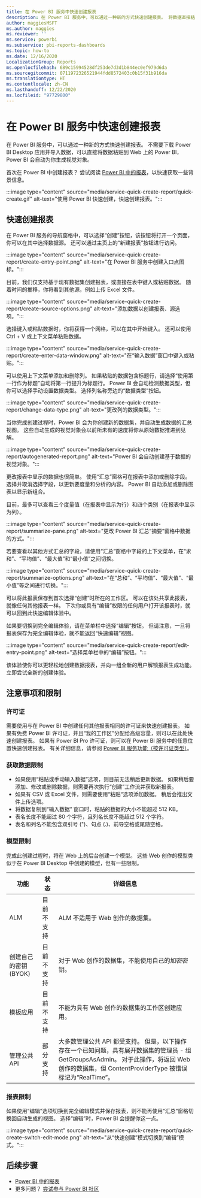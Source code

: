 ```yaml
---
title: 在 Power BI 服务中快速创建报表
description: 在 Power BI 服务中，可以通过一种新的方式快速创建报表。 将数据直接粘贴到 Web 上的 Power BI，Power BI 会自动为你生成视觉对象。
author: maggiesMSFT
ms.author: maggies
ms.reviewer: ''
ms.service: powerbi
ms.subservice: pbi-reports-dashboards
ms.topic: how-to
ms.date: 12/16/2020
LocalizationGroup: Reports
ms.openlocfilehash: 689c15994528df253de7d3d1b844ec0ef979d6da
ms.sourcegitcommit: 0711972326521944fdd8572403c0b15f31b916da
ms.translationtype: HT
ms.contentlocale: zh-CN
ms.lasthandoff: 12/22/2020
ms.locfileid: "97729800"
---
```

# <a name="create-quick-reports-in-the-power-bi-service"></a>在 Power BI 服务中快速创建报表 

在 Power BI 服务中，可以通过一种新的方式快速创建报表。 不需要下载 Power BI Desktop 应用并导入数据，可以直接将数据粘贴到 Web 上的 Power BI，Power BI 会自动为你生成视觉对象。  

首次在 Power BI 中创建报表？ 尝试阅读 [Power BI 中的报表](../consumer/end-user-reports.md)，以快速获取一些背景信息。

:::image type="content" source="media/service-quick-create-report/quick-create.gif" alt-text="使用 Power BI 快速创建，快速创建报表。":::

## <a name="create-a-quick-report"></a>快速创建报表
在 Power BI 服务的导航窗格中，可以选择“创建”按钮，该按钮将打开一个页面，你可以在其中选择数据源。 还可以通过主页上的“新建报表”按钮进行访问。

:::image type="content" source="media/service-quick-create-report/create-entry-point.png" alt-text="在 Power BI 服务中创建入口点图标。"::: 

目前，我们仅支持基于现有数据集创建报表，或直接在表中键入或粘贴数据。 随着时间的推移，你将看到其他源，例如上传 Excel 文件。  

:::image type="content" source="media/service-quick-create-report/create-source-options.png" alt-text="添加数据以创建报表、源选项。":::

选择键入或粘贴数据时，你将获得一个网格，可以在其中开始键入。 还可以使用 Ctrl + V 或上下文菜单粘贴数据。

:::image type="content" source="media/service-quick-create-report/create-enter-data-window.png" alt-text="在“输入数据”窗口中键入或粘贴。":::

可以使用上下文菜单添加和删除列。 如果粘贴的数据包含标题行，请选择“使用第一行作为标题”自动将第一行提升为标题行。 Power BI 会自动检测数据类型，但你可以选择手动设置数据类型。 选择列名称旁边的“数据类型”按钮。 

:::image type="content" source="media/service-quick-create-report/change-data-type.png" alt-text="更改列的数据类型。"::: 

当你完成创建过程时，Power BI 会为你创建新的数据集，并自动生成数据的汇总视图。 这些自动生成的视觉对象会以前所未有的速度将你从原始数据推进到见解。  

:::image type="content" source="media/service-quick-create-report/autogenerated-report.png" alt-text="Power BI 会自动创建基于数据的视觉对象。":::

更改报表中显示的数据也很简单。 使用“汇总”窗格可在报表中添加或删除字段。 选择并取消选择字段，以更新要度量和分析的内容。 Power BI 自动添加或删除图表以显示新组合。  

目前，最多可以查看三个度量值（在报表中显示为行）和四个类别（在报表中显示为列）。 

:::image type="content" source="media/service-quick-create-report/summarize-pane.png" alt-text="更改 Power BI 汇总“摘要”窗格中数据的方式。":::

若要查看以其他方式汇总的字段，请使用“汇总”窗格中字段的上下文菜单，在“求和”、“平均值”、“最大值”和“最小值”之间切换。 

:::image type="content" source="media/service-quick-create-report/summarize-options.png" alt-text="在“总和”、“平均值”、“最大值”、“最小值”等之间进行切换。":::

可以将此报表保存到首次选择“创建”时所在的工作区。 可以在该处共享此报表，就像任何其他报表一样。 下次你或具有“编辑”权限的任何用户打开该报表时，就可以回到此快速编辑体验中。  

如果要切换到完全编辑体验，请在菜单栏中选择“编辑”按钮。 但请注意，一旦将报表保存为完全编辑体验，就不能返回“快速编辑”视图。  

:::image type="content" source="media/service-quick-create-report/edit-entry-point.png" alt-text="选择菜单栏中的“编辑”按钮。":::

该体验使你可以更轻松地创建数据报表，并向一组全新的用户解锁报表生成功能。 立即尝试全新的创建体验。

## <a name="considerations-and-limitations"></a>注意事项和限制

### <a name="licenses"></a>许可证

需要使用与在 Power BI 中创建任何其他报表相同的许可证来快速创建报表。 如果有免费 Power BI 许可证，并且“我的工作区”分配给高级容量，则可以在此处快速创建报表。 如果有 Power BI Pro 许可证，则可以在 Power BI 服务中的任意位置快速创建报表。 有关详细信息，请参阅 [Power BI 服务功能（按许可证类型）](../fundamentals/service-features-license-type.md)。


### <a name="get-data-limitations"></a>获取数据限制 

- 如果使用“粘贴或手动输入数据”选项，则目前无法稍后更新数据。 如果稍后要添加、修改或删除数据，则需要再次执行“创建”工作流并获取新报表。  
- 如果有 CSV 或 Excel 文件，则需要使用“粘贴“选项添加数据。 稍后会推出文件上传选项。 
- 将数据复制到“输入数据” 窗口时，粘贴的数据的大小不能超过 512 KB。 
- 表名长度不能超过 80 个字符，且列名长度不能超过 512 个字符。  
- 表名和列名不能包含双引号 (")、句点 (.)、前导空格或尾随空格。  

### <a name="model-limitations"></a>模型限制

完成此创建过程时，将在 Web 上的后台创建一个模型。 这些 Web 创作的模型类似于在 Power BI Desktop 中创建的模型，但有一些限制。

| 功能 | 状态  | 详细信息 |
|---------|---------|---------|
| ALM | 目前不支持 | ALM 不适用于 Web 创作的数据集。 |
| 创建自己的密钥 (BYOK) | 目前不支持 | 对于 Web 创作的数据集，不能使用自己的加密密钥。 |
| 模板应用 | 目前不支持 | 不能为具有 Web 创作的数据集的工作区创建应用。 |  
| 管理公共 API | 部分支持 | 大多数管理公共 API 都受支持。 但是，以下操作存在一个已知问题，具有展开数据集的管理员 - 组 GetGroupsAsAdmin。 对于此操作，将返回 Web 创作的数据集，但 ContentProviderType 被错误标记为“RealTime”。 |

### <a name="report-limitations"></a>报表限制  

如果使用“编辑”选项切换到完全编辑模式并保存报表，则不能再使用“汇总“窗格切换回自动生成的视图。 选择“编辑”时，Power BI 会提醒你这一点。  

:::image type="content" source="media/service-quick-create-report/quick-create-switch-edit-mode.png" alt-text="从“快速创建”模式切换到“编辑”模式。":::

## <a name="next-steps"></a>后续步骤

* [Power BI 中的报表](../consumer/end-user-reports.md)
* 更多问题？ [尝试参与 Power BI 社区](https://community.powerbi.com/)
